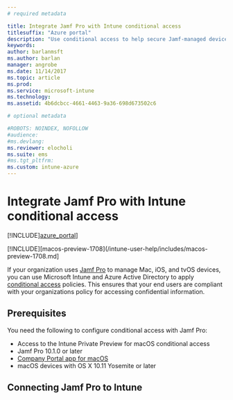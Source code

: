 ```yaml
---
# required metadata

title: Integrate Jamf Pro with Intune conditional access
titlesuffix: "Azure portal"
description: "Use conditional access to help secure Jamf-managed devices."
keywords:
author: barlanmsft
ms.author: barlan
manager: angrobe
ms.date: 11/14/2017
ms.topic: article
ms.prod:
ms.service: microsoft-intune
ms.technology:
ms.assetid: 4b6dcbcc-4661-4463-9a36-698d673502c6

# optional metadata

#ROBOTS: NOINDEX, NOFOLLOW
#audience:
#ms.devlang:
ms.reviewer: elocholi
ms.suite: ems
#ms.tgt_pltfrm:
ms.custom: intune-azure
---
```


# Integrate Jamf Pro with Intune conditional access

[!INCLUDE][azure_portal](./includes/azure_portal.md)]

[!INCLUDE][macos-preview-1708](/intune-user-help/includes/macos-preview-1708.md]

If your organization uses [Jamf Pro](https://www.jamf.com) to manage Mac, iOS, and tvOS devices, you can use Microsoft Intune and Azure Active Directory to apply [conditional access](conditional-access.md) policies. This ensures that your end users are compliant with your organizations policy for accessing confidential information.

## Prerequisites

You need the following to configure conditional access with Jamf Pro:

- Access to the Intune Private Preview for macOS conditional access
- Jamf Pro 10.1.0 or later
- [Company Portal app for macOS](https://aka.ms/macoscompanyportal)
- macOS devices with OS X 10.11 Yosemite or later

## Connecting Jamf Pro to Intune

